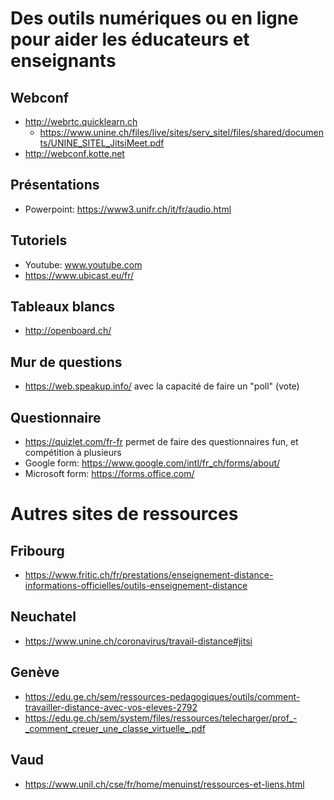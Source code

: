 # Des outils numériques ou en ligne pour aider les éducateurs et enseignants
## Webconf
* http://webrtc.quicklearn.ch
  * https://www.unine.ch/files/live/sites/serv_sitel/files/shared/documents/UNINE_SITEL_JitsiMeet.pdf
* http://webconf.kotte.net

## Présentations
* Powerpoint: https://www3.unifr.ch/it/fr/audio.html

## Tutoriels
* Youtube: www.youtube.com
* https://www.ubicast.eu/fr/

## Tableaux blancs
* http://openboard.ch/

## Mur de questions
* https://web.speakup.info/ avec la capacité de faire un "poll" (vote)

## Questionnaire
* https://quizlet.com/fr-fr permet de faire des questionnaires fun, et compétition à plusieurs
* Google form: https://www.google.com/intl/fr_ch/forms/about/
* Microsoft form: https://forms.office.com/

# Autres sites de ressources
## Fribourg
* https://www.fritic.ch/fr/prestations/enseignement-distance-informations-officielles/outils-enseignement-distance

## Neuchatel
* https://www.unine.ch/coronavirus/travail-distance#jitsi

## Genève
* https://edu.ge.ch/sem/ressources-pedagogiques/outils/comment-travailler-distance-avec-vos-eleves-2792
* https://edu.ge.ch/sem/system/files/ressources/telecharger/prof_-_comment_creuer_une_classe_virtuelle_.pdf

## Vaud
* https://www.unil.ch/cse/fr/home/menuinst/ressources-et-liens.html
